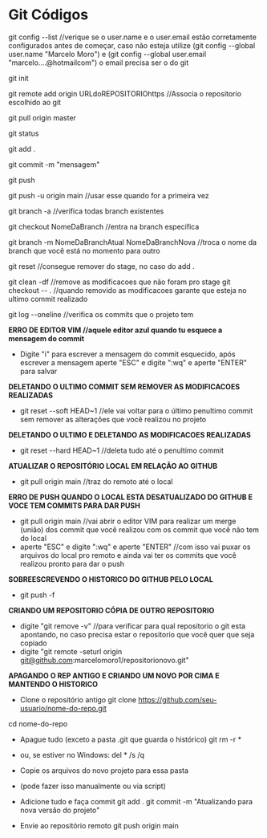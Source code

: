 # Git Códigos

git config --list //verique se o user.name e o user.email estão corretamente configurados antes de começar, caso não esteja utilize (git config --global user.name "Marcelo Moro") e (git config --global user.email "marcelo....@hotmailcom") o email precisa ser o do git

git init

git remote add origin URLdoREPOSITORIOhttps //Associa o repositorio escolhido ao git 

git pull origin master

git status

git add .

git commit -m "mensagem"

git push

git push -u origin main //usar esse quando for a primeira vez

git branch -a //verifica todas branch existentes

git checkout NomeDaBranch //entra na branch especifica 

git branch -m NomeDaBranchAtual NomeDaBranchNova //troca o nome da branch que você está no momento para outro

git reset       //consegue remover do stage, no caso do add .

git clean -df  //remove as modificacoes que não foram pro stage
git checkout -- .  //quando removido as modificacoes garante que esteja no ultimo commit realizado

git log --oneline //verifica os commits que o projeto tem

**ERRO DE EDITOR VIM //aquele editor azul quando tu esquece a mensagem do commit**
- Digite "i" para escrever a mensagem do commit esquecido, após escrever a mensagem aperte "ESC" e digite ":wq" e aperte "ENTER" para salvar

**DELETANDO O ULTIMO COMMIT SEM REMOVER AS MODIFICACOES REALIZADAS**
- git reset --soft HEAD~1 //ele vai voltar para o último penultimo commit sem remover as alterações que você realizou no projeto

**DELETANDO O ULTIMO E DELETANDO AS MODIFICACOES REALIZADAS**
- git reset --hard HEAD~1 //deleta tudo até o penultimo commit

**ATUALIZAR O REPOSITÓRIO LOCAL EM RELAÇÃO AO GITHUB**
- git pull origin main //traz do remoto até o local

**ERRO DE PUSH QUANDO O LOCAL ESTA DESATUALIZADO DO GITHUB E VOCE TEM COMMITS PARA DAR PUSH**
- git pull origin main //vai abrir o editor VIM para realizar um merge (união) dos commit que você realizou com os commit que você não tem do local
- aperte "ESC" e digite ":wq" e aperte "ENTER" //com isso vai puxar os arquivos do local pro remoto e ainda vai ter os commits que você realizou pronto para dar o push

**SOBREESCREVENDO O HISTORICO DO GITHUB PELO LOCAL**
- git push -f

**CRIANDO UM REPOSITORIO CÓPIA DE OUTRO REPOSITORIO**
- digite "git remove -v" //para verificar para qual repositorio o git esta apontando, no caso precisa estar o repositorio que você quer que seja copiado
- digite "git remote -seturl origin git@github.com:marcelomoro1/repositorionovo.git"


**APAGANDO O REP ANTIGO E CRIANDO UM NOVO POR CIMA E MANTENDO O HISTORICO**
- Clone o repositório antigo
git clone https://github.com/seu-usuario/nome-do-repo.git

cd nome-do-repo

- Apague tudo (exceto a pasta .git que guarda o histórico)
git rm -r *
- ou, se estiver no Windows:
del * /s /q

- Copie os arquivos do novo projeto para essa pasta
- (pode fazer isso manualmente ou via script)

- Adicione tudo e faça commit
git add .
git commit -m "Atualizando para nova versão do projeto"

- Envie ao repositório remoto
git push origin main


